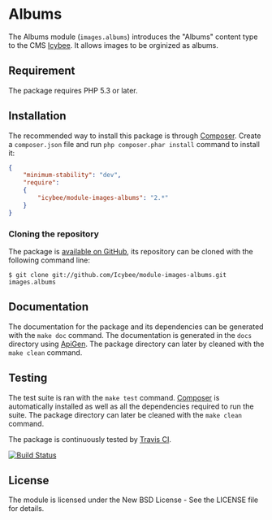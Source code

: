 # Albums

The Albums module (`images.albums`) introduces the "Albums" content type to the CMS
[Icybee](http://icybee.org). It allows images to be orginized as albums.





## Requirement

The package requires PHP 5.3 or later.





## Installation

The recommended way to install this package is through [Composer](http://getcomposer.org/).
Create a `composer.json` file and run `php composer.phar install` command to install it:

```json
{
	"minimum-stability": "dev",
	"require":
	{
		"icybee/module-images-albums": "2.*"
	}
}
```





### Cloning the repository

The package is [available on GitHub](https://github.com/Icybee/module-images-albums), its repository can be
cloned with the following command line:

	$ git clone git://github.com/Icybee/module-images-albums.git images.albums





## Documentation

The documentation for the package and its dependencies can be generated with the `make doc`
command. The documentation is generated in the `docs` directory using [ApiGen](http://apigen.org/).
The package directory can later by cleaned with the `make clean` command.





## Testing

The test suite is ran with the `make test` command. [Composer](http://getcomposer.org/) is
automatically installed as well as all the dependencies required to run the suite. The package
directory can later be cleaned with the `make clean` command.

The package is continuously tested by [Travis CI](http://about.travis-ci.org/).

[![Build Status](https://travis-ci.org/Icybee/modules-images-albums.png?branch=master)](https://travis-ci.org/Icybee/modules-images-albums)





## License

The module is licensed under the New BSD License - See the LICENSE file for details.